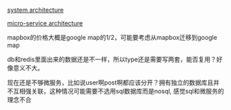 [system architecture](/resources/architecture.png)

[micro-service architecture](/resources/architecture-micro-service.png)

mapbox的价格大概是google map的1/2，可能要考虑从mapbox迁移到google map

db和redis里面出来的数据还是不一样，所以type还是需要写两套，能否复用？好像意义不大。

现在还是不够微服务，比如说user啊post啊都应该分开？拥有独立的数据库且并不互相强关联，这种情况可能需要不选用sql数据库而是nosql, 感觉sql和微服务的理念不合